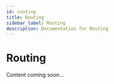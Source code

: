 ```yaml
---
id: routing
title: Routing
sidebar_label: Routing
description: Documentation for Routing
---
```


# Routing

Content coming soon...

